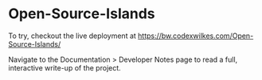 # Open-Source-Islands

To try, checkout the live deployment at
https://bw.codexwilkes.com/Open-Source-Islands/

Navigate to the Documentation > Developer Notes page to read a full, interactive write-up of the project.
